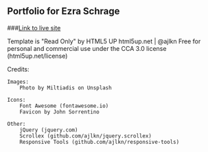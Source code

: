 ## Portfolio for Ezra Schrage

###[Link to live site](http://ezraschrage.com/)

Template is "Read Only" by HTML5 UP
html5up.net | @ajlkn
Free for personal and commercial use under the CCA 3.0 license (html5up.net/license)

Credits:

	Images:
		Photo by Miltiadis on Unsplash

	Icons:
		Font Awesome (fontawesome.io)
		Favicon by John Sorrentino

	Other:
		jQuery (jquery.com)
		Scrollex (github.com/ajlkn/jquery.scrollex)
		Responsive Tools (github.com/ajlkn/responsive-tools)